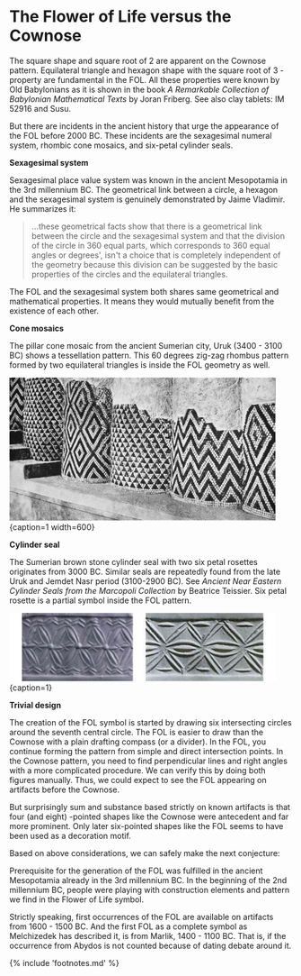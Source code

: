 # The Flower of Life versus the Cownose

The square shape and square root of 2 are apparent on the Cownose pattern. Equilateral triangle and hexagon shape with the square root of 3 -property are fundamental in the FOL. All these properties were known by Old Babylonians as it is shown in the book *A Remarkable Collection of Babylonian Mathematical Texts*<!-- cite author="Joran Friberg" title="A Remarkable Collection of Babylonian Mathematical Texts" date="2007" location="MS 3051 on the page 207" type="article" href="http://www.new1.dli.ernet.in/data1/upload/insa/INSA_2/20005a5d_1.pdf" --> by Joran Friberg. See also clay tablets: IM 52916<!-- cite author="David Fowler and Eleanor Robson" title="Square Root Approximations in Old Babylonian Mathematics" date="1998" location="" type="article" href="http://math.berkeley.edu/~lpachter/128a/Babylonian_sqrt2.pdf" --> and Susu<!-- cite author="Swapan Kumar Adhikaari" title="Babylonian mathematics" date="1997" location="" type="article" href="http://www.new1.dli.ernet.in/data1/upload/insa/INSA_2/20005a5d_1.pdf" -->.

But there are incidents in the ancient history that urge the appearance of the FOL before 2000 BC. These incidents are the sexagesimal numeral system, rhombic cone mosaics, and six-petal cylinder seals.

**Sexagesimal system**

Sexagesimal place value system was known in the ancient Mesopotamia in the 3rd millennium BC. The geometrical link between a circle, a hexagon and the sexagesimal system is genuinely demonstrated by Jaime Vladimir<!-- cite author="Jaime Vladimir" title="A geometrical link between the circle and sexagesimal system " date="2005" location="" type="article" href="http://halshs.archives-ouvertes.fr/docs/00/03/44/42/DOC/geometrical_link_circle_sexagesimal_system.doc" -->. He summarizes it:

> ...these geometrical facts show that there is a geometrical link between the circle and the sexagesimal system and that the division of the circle in 360 equal parts, which corresponds to 360 equal angles or degrees', isn't a choice that is completely independent of the geometry because this division can be suggested by the basic properties of the circles and the equilateral triangles.

The FOL and the sexagesimal system both shares same geometrical and mathematical properties. It means they would mutually benefit from the existence of each other.

<!--
![Abacus or calculation table in base 60 © Jaime Vladimir](./media/abacus-table.png){caption=1 width=300}
-->

**Cone mosaics**

The pillar cone mosaic<!-- cite author="wikipedia.org" title="Cone mosaic courtyard" date="" location="" type="website" href="http://en.wikipedia.org/wiki/Uruk#mediaviewer/File:Pergamonmuseum_Inanna_01.jpg" --> from the ancient Sumerian city, Uruk (3400 - 3100 BC) shows a tessellation pattern. This 60 degrees zig-zag rhombus pattern formed by two equilateral triangles is inside the FOL geometry as well.

![Cone mosaic on a Uruk facade © Staatliche Museen zu Berlin, Vorderasiatisches Museum. Olaf M. Teßmer](./media/cone-mosaic-columns.jpg){caption=1 width=600}

**Cylinder seal**

The Sumerian brown stone cylinder seal<!-- cite author="christies.com" title="The Sumerian brown stone cylinder seal" date="" location="" type="website" href="http://www.christies.com/lotfinder/lot/a-sumerian-brown-stone-cylinder-seal-early-2067180-details.aspx?intObjectID=2067180" --> with two six petal rosettes originates from 3000 BC. Similar seals are repeatedly found from the late Uruk and Jemdet Nasr period (3100-2900 BC). See *Ancient Near Eastern Cylinder Seals from the Marcopoli Collection*<!-- cite author="Beatrice Teissier" title="Ancient Near Eastern Cylinder Seals from the Marcopoli Collection" date="1984" location="page 177" type="book" href="http://www.ucpress.edu/op.php?isbn=9780520049277" --> by Beatrice Teissier. Six petal rosette is a partial symbol inside the FOL pattern.

![Cylinder seals © christies.com (left), Marcopoli Collections (right)](./media/cylinder-seals.png){caption=1}

**Trivial design**

The creation of the FOL symbol is started by drawing six intersecting circles around the seventh central circle. The FOL is easier to draw than the Cownose with a plain drafting compass (or a divider). In the FOL, you continue forming the pattern from simple and direct intersection points. In the Cownose pattern, you need to find perpendicular lines and right angles with a more complicated procedure. We can verify this by doing both figures manually. Thus, we could expect to see the FOL appearing on artifacts before the Cownose.

But surprisingly sum and substance based strictly on known artifacts is that four (and eight) -pointed shapes like the Cownose were antecedent and far more prominent. Only later six-pointed shapes like the FOL seems to have been used as a decoration motif.

Based on above considerations, we can safely make the next conjecture:

<!-- note -->

Prerequisite for the generation of the FOL was fulfilled in the ancient Mesopotamia already in the 3rd millennium BC. In the beginning of the 2nd millennium BC, people were playing with construction elements and pattern we find in the Flower of Life symbol.

<!-- endnote -->

Strictly speaking, first occurrences of the FOL are available on artifacts from 1600 - 1500 BC. And the first FOL as a complete symbol as Melchizedek has described it, is from Marlik, 1400 - 1100 BC. That is, if the occurrence from Abydos is not counted because of dating debate around it.

{% include 'footnotes.md' %}
